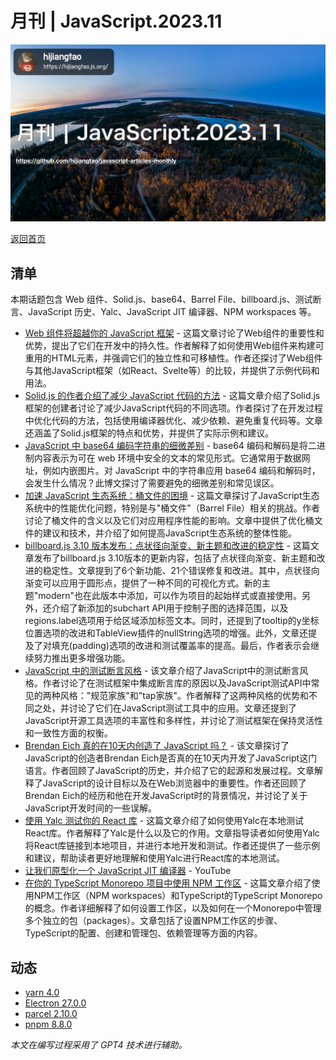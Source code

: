 # 月刊 | JavaScript.2023.11

![](./img/11.png )

[返回首页](https://github.com/hijiangtao/javascript-articles-monthly)

## 清单

本期话题包含 Web 组件、Solid.js、base64、Barrel File、billboard.js、测试断言、JavaScript 历史、Yalc、JavaScript JIT 编译器、NPM workspaces 等。

* [Web 组件将超越你的 JavaScript 框架](https://jakelazaroff.com/words/web-components-will-outlive-your-javascript-framework/) - 这篇文章讨论了Web组件的重要性和优势，提出了它们在开发中的持久性。作者解释了如何使用Web组件来构建可重用的HTML元素，并强调它们的独立性和可移植性。作者还探讨了Web组件与其他JavaScript框架（如React、Svelte等）的比较，并提供了示例代码和用法。
* [Solid.js 的作者介绍了减少 JavaScript 代码的方法](https://thenewstack.io/solid-js-creator-outlines-options-to-reduce-javascript-code/) - 这篇文章介绍了Solid.js框架的创建者讨论了减少JavaScript代码的不同选项。作者探讨了在开发过程中优化代码的方法，包括使用编译器优化、减少依赖、避免重复代码等。文章还涵盖了Solid.js框架的特点和优势，并提供了实际示例和建议。
* [JavaScript 中 base64 编码字符串的细微差别](https://web.dev/articles/base64-encoding) - base64 编码和解码是将二进制内容表示为可在 web 环境中安全的文本的常见形式。它通常用于数据网址，例如内嵌图片。对 JavaScript 中的字符串应用 base64 编码和解码时，会发生什么情况？此博文探讨了需要避免的细微差别和常见误区。
* [加速 JavaScript 生态系统：桶文件的困境](https://marvinh.dev/blog/speeding-up-javascript-ecosystem-part-7/) - 这篇文章探讨了JavaScript生态系统中的性能优化问题，特别是与"桶文件"（Barrel File）相关的挑战。作者讨论了桶文件的含义以及它们对应用程序性能的影响。文章中提供了优化桶文件的建议和技术，并介绍了如何提高JavaScript生态系统的整体性能。
* [billboard.js 3.10 版本发布：点状径向渐变、新主题和改进的稳定性](https://netil.medium.com/billboard-js-3-10-release-point-radialgradient-new-theme-and-improved-stability-0f6b8054ef33) - 这篇文章发布了billboard.js 3.10版本的更新内容，包括了点状径向渐变、新主题和改进的稳定性。文章提到了6个新功能、21个错误修复和改进。其中，点状径向渐变可以应用于圆形点，提供了一种不同的可视化方式。新的主题"modern"也在此版本中添加，可以作为项目的起始样式或直接使用。另外，还介绍了新添加的subchart API用于控制子图的选择范围，以及regions.label选项用于给区域添加标签文本。同时，还提到了tooltip的y坐标位置选项的改进和TableView插件的nullString选项的增强。此外，文章还提及了对填充(padding)选项的改进和测试覆盖率的提高。最后，作者表示会继续努力推出更多增强功能。
* [JavaScript 中的测试断言风格](https://blog.izs.me/2023/09/software-testing-assertion-styles/) - 该文章介绍了JavaScript中的测试断言风格。作者讨论了在测试框架中集成断言库的原因以及JavaScript测试API中常见的两种风格："规范家族"和"tap家族"。作者解释了这两种风格的优势和不同之处，并讨论了它们在JavaScript测试工具中的应用。文章还提到了JavaScript开源工具选项的丰富性和多样性，并讨论了测试框架在保持灵活性和一致性方面的权衡。
* [Brendan Eich 真的在10天内创造了 JavaScript 吗？](https://buttondown.email/hillelwayne/archive/did-brendan-eich-really-make-javascript-in-10-days/) - 该文章探讨了JavaScript的创造者Brendan Eich是否真的在10天内开发了JavaScript这门语言。作者回顾了JavaScript的历史，并介绍了它的起源和发展过程。文章解释了JavaScript的设计目标以及在Web浏览器中的重要性。作者还回顾了Brendan Eich的经历和他在开发JavaScript时的背景情况，并讨论了关于JavaScript开发时间的一些误解。
* [使用 Yalc 测试你的 React 库](https://www.propelauth.com/post/test-your-react-libraries-with-yalc) - 这篇文章介绍了如何使用Yalc在本地测试React库。作者解释了Yalc是什么以及它的作用。文章指导读者如何使用Yalc将React库链接到本地项目，并进行本地开发和测试。作者还提供了一些示例和建议，帮助读者更好地理解和使用Yalc进行React库的本地测试。
* [让我们原型化一个 JavaScript JIT 编译器](https://www.youtube.com/watch?v=8mxubNQC5O8&ab_channel=AndreasKling) - YouTube
* [在你的 TypeScript Monorepo 项目中使用 NPM 工作区](https://www.yieldcode.blog/post/npm-workspaces/) - 这篇文章介绍了使用NPM工作区（NPM workspaces）和TypeScript的TypeScript Monorepo的概念。作者详细解释了如何设置工作区，以及如何在一个Monorepo中管理多个独立的包（packages）。文章包括了设置NPM工作区的步骤、TypeScript的配置、创建和管理包、依赖管理等方面的内容。

## 动态

* [yarn 4.0](https://yarnpkg.com/blog/release/4.0)
* [Electron 27.0.0](https://www.electronjs.org/blog/electron-27-0)
* [parcel 2.10.0](https://github.com/parcel-bundler/parcel/releases/tag/v2.10.0)
* [pnpm 8.8.0](https://github.com/pnpm/pnpm/releases/tag/v8.8.0)

*本文在编写过程采用了 GPT4 技术进行辅助。*
